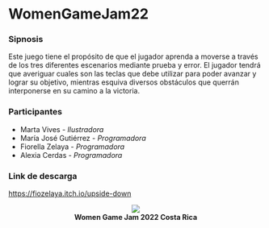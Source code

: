 # WomenGameJam22

### Sipnosis
Este juego tiene el propósito de que el jugador aprenda a moverse a través de los tres diferentes escenarios mediante prueba y error. El jugador tendrá que averiguar cuales son las teclas que debe utilizar para poder avanzar y lograr su objetivo, mientras esquiva diversos obstáculos que querrán interponerse en su camino a la victoria.



### Participantes
- Marta Vives - *Ilustradora*
- María José Gutiérrez - *Programadora*
- Fiorella Zelaya - *Programadora*
- Alexia Cerdas - *Programadora*

### Link de descarga
https://fiozelaya.itch.io/upside-down

<p align="center">
  <img src="https://user-images.githubusercontent.com/69331826/186557240-68207399-a255-4e8d-9303-a1dc6fb2f3ee.png" />
  <br>
  <b>Women Game Jam 2022 Costa Rica</b>
</p>
